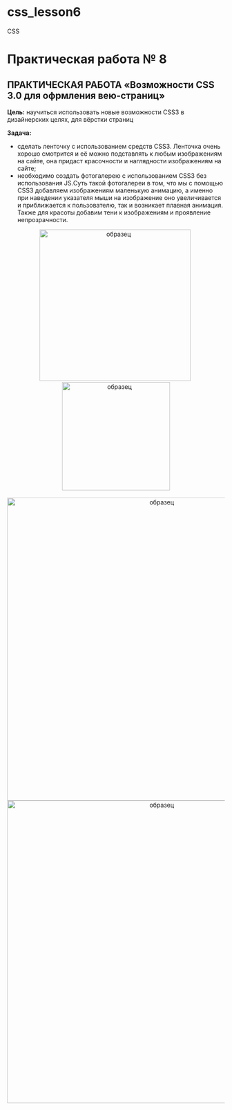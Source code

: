 # css_lesson6
CSS

# Практическая работа № 8

## ПРАКТИЧЕСКАЯ РАБОТА  «Возможности CSS 3.0 для офрмления вею-страниц»

**Цель:** научиться использовать новые возможности CSS3 в дизайнерских целях, для вёрстки страниц

**Задача:** 
*  сделать ленточку с использованием средств CSS3. Ленточка очень хорошо смотрится и её можно подставлять к любым изображениям на сайте, она придаст красочности и наглядности изображениям на сайте;
* необходимо создать фотогалерею с использованием CSS3 без использования JS.Суть такой фотогалереи в том, что мы с помощью CSS3 добавляем изображениям маленькую анимацию, а именно при наведении указателя мыши на изображение оно увеличивается и приближается к пользователю, так и возникает плавная анимация. Также для красоты добавим тени к изображениям и проявление непрозрачности. 
<div align="center"><img src="https://github.com/fufaev/css_lesson6/blob/main/examples/ex2.png" alt="образец" width="350">&nbsp; <img src="https://github.com/fufaev/css_lesson6/blob/main/examples/ex1.png" alt="образец" width="250"><br><br>
<img src="https://github.com/fufaev/css_lesson6/blob/main/examples/ex3.png" alt="образец" width="700"><br><img src="https://github.com/fufaev/css_lesson6/blob/main/examples/ex4.png" alt="образец" width="700">
</div>
